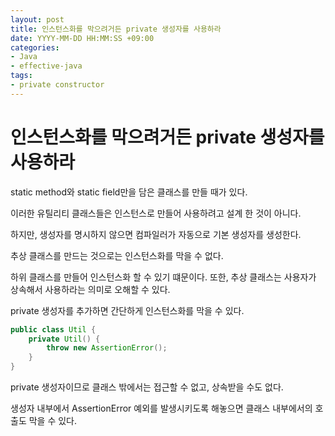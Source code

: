 ```yaml
---
layout: post
title: 인스턴스화를 막으려거든 private 생성자를 사용하라
date: YYYY-MM-DD HH:MM:SS +09:00
categories:
- Java
- effective-java
tags:
- private constructor
---
```


# 인스턴스화를 막으려거든 private 생성자를 사용하라

static method와 static field만을 담은 클래스를 만들 때가 있다.

이러한 유틸리티 클래스들은 인스턴스로 만들어 사용하려고 설계 한 것이 아니다.

하지만, 생성자를 명시하지 않으면 컴파일러가 자동으로 기본 생성자를 생성한다.

추상 클래스를 만드는 것으로는 인스턴스화를 막을 수 없다.

하위 클래스를 만들어 인스턴스화 할 수 있기 떄문이다. 또한, 추상 클래스는 사용자가 상속해서 사용하라는 의미로 오해할 수 있다.

private 생성자를 추가하면 간단하게 인스턴스화를 막을 수 있다.

```java
public class Util {
	private Util() {
		throw new AssertionError();
	}
}
```

private 생성자이므로 클래스 밖에서는 접근할 수 없고, 상속받을 수도 없다.

생성자 내부에서 AssertionError 예외를 발생시키도록 해놓으면 클래스 내부에서의 호출도 막을 수 있다.
